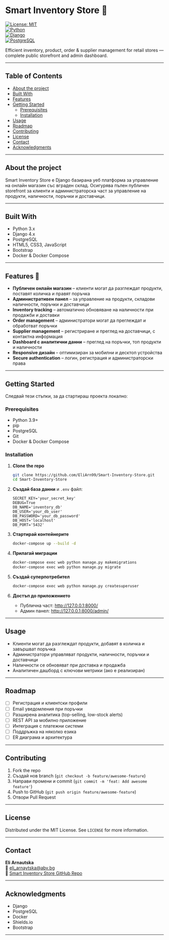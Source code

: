 # Smart Inventory Store 🛒

[![License: MIT](https://img.shields.io/badge/License-MIT-yellow.svg)](https://opensource.org/licenses/MIT)  
[![Python](https://img.shields.io/badge/Python-3776AB?style=for-the-badge&logo=python&logoColor=white)](https://www.python.org/)  
[![Django](https://img.shields.io/badge/Django-092E20?style=for-the-badge&logo=django&logoColor=white)](https://www.djangoproject.com/)  
[![PostgreSQL](https://img.shields.io/badge/PostgreSQL-316192?style=for-the-badge&logo=postgresql&logoColor=white)](https://www.postgresql.org/)

Efficient inventory, product, order & supplier management for retail stores — complete public storefront and admin dashboard.

---

## Table of Contents

- [About the project](#about-the-project)  
- [Built With](#built-with)  
- [Features](#features)  
- [Getting Started](#getting-started)  
  - [Prerequisites](#prerequisites)  
  - [Installation](#installation)  
- [Usage](#usage)  
- [Roadmap](#roadmap)  
- [Contributing](#contributing)  
- [License](#license)  
- [Contact](#contact)  
- [Acknowledgments](#acknowledgments)

---

## About the project

Smart Inventory Store е Django базирана уеб платформа за управление на онлайн магазин със вграден склад. Осигурява пълен публичен storefront за клиенти и администраторска част за управление на продукти, наличности, поръчки и доставчици.

---

## Built With

- Python 3.x  
- Django 4.x  
- PostgreSQL  
- HTML5, CSS3, JavaScript  
- Bootstrap  
- Docker & Docker Compose

---

## Features 🌟

- **Публичен онлайн магазин** – клиенти могат да разглеждат продукти, поставят количка и правят поръчка  
- **Административен панел** – за управление на продукти, складови наличности, поръчки и доставчици  
- **Inventory tracking** – автоматично обновяване на наличности при продажби и доставки  
- **Order management** – администратори могат да преглеждат и обработват поръчки  
- **Supplier management** – регистриране и преглед на доставчици, с контактна информация  
- **Dashboard с аналитични данни** – преглед на поръчки, топ продукти и наличности  
- **Responsive дизайн** – оптимизиран за мобилни и десктоп устройства  
- **Secure authentication** – логин, регистрация и администраторски права

---

## Getting Started

Следвай тези стъпки, за да стартираш проекта локално:

### Prerequisites

- Python 3.9+  
- pip  
- PostgreSQL  
- Git  
- Docker & Docker Compose

### Installation

1. **Clone the repo**
    ```bash
    git clone https://github.com/EliArn99/Smart-Inventory-Store.git
    cd Smart-Inventory-Store
    ```

2. **Създай база данни** и `.env` файл:
    ```env
    SECRET_KEY='your_secret_key'
    DEBUG=True
    DB_NAME='inventory_db'
    DB_USER='your_db_user'
    DB_PASSWORD='your_db_password'
    DB_HOST='localhost'
    DB_PORT='5432'
    ```

3. **Стартирай контейнерите**
    ```bash
    docker-compose up --build -d
    ```

4. **Прилагай миграции**
    ```bash
    docker-compose exec web python manage.py makemigrations
    docker-compose exec web python manage.py migrate
    ```

5. **Създай суперпотребител**
    ```bash
    docker-compose exec web python manage.py createsuperuser
    ```

6. **Достъп до приложението**
    - Публична част: http://127.0.0.1:8000/  
    - Админ панел: http://127.0.0.1:8000/admin/

---

## Usage

- Клиенти могат да разглеждат продукти, добавят в количка и завършват поръчка  
- Администратори управляват продукти, наличности, поръчки и доставчици  
- Наличности се обновяват при доставка и продажба  
- Аналитичен дашборд с ключови метрики (ако е реализиран)

---

## Roadmap

- [ ] Регистрация и клиентски профили  
- [ ] Email уведомления при поръчки  
- [ ] Разширена аналитика (top-selling, low-stock alerts)  
- [ ] REST API за мобилно приложение  
- [ ] Интеграция с платежни системи  
- [ ] Поддръжка на няколко езика  
- [ ] ER диаграма и архитектура

---

## Contributing

1. Fork the repo  
2. Създай нов branch (`git checkout -b feature/awesome-feature`)  
3. Направи промени и commit (`git commit -m 'feat: Add awesome feature'`)  
4. Push to GitHub (`git push origin feature/awesome-feature`)  
5. Отвори Pull Request

---

## License

Distributed under the MIT License. See `LICENSE` for more information.

---

## Contact

**Eli Arnautska**  
📧 eli_arnaytska@abv.bg  
🔗 [Smart Inventory Store GitHub Repo](https://github.com/EliArn99/Smart_Inventory_Store)

---

## Acknowledgments

- Django  
- PostgreSQL  
- Docker  
- Shields.io  
- Bootstrap  

---
